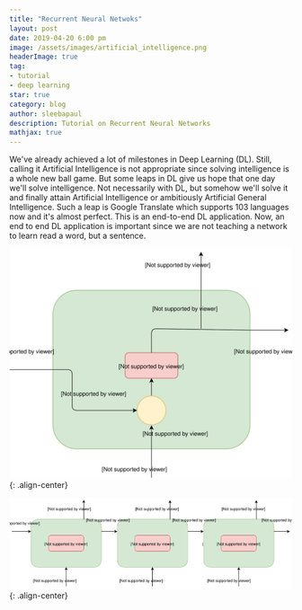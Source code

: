 ```yaml
---
title: "Recurrent Neural Netwoks"
layout: post
date: 2019-04-20 6:00 pm
image: /assets/images/artificial_intelligence.png
headerImage: true
tag:
- tutorial
- deep learning
star: true
category: blog
author: sleebapaul
description: Tutorial on Recurrent Neural Networks
mathjax: true
---
```


We've already achieved a lot of milestones in Deep Learning (DL). Still, calling it Artificial Intelligence is not appropriate since solving intelligence is a whole new ball game. But some leaps in DL give us hope that one day we'll solve intelligence. Not necessarily with DL, but somehow we'll solve it and finally attain Artificial Intelligence or ambitiously Artificial General Intelligence. Such a leap is Google Translate which supports 103 languages now and it's almost perfect. This is an end-to-end DL application. Now, an end to end DL application is important since we are not teaching a network to learn read a word, but a sentence. 


![image-center](/assets/rnn_gospel/rnn_block.svg){: .align-center}

![image-center](/assets/rnn_gospel/rnn_sequence.svg){: .align-center}